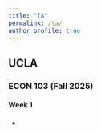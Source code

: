 ```yaml
---
title: "TA"
permalink: /ta/
author_profile: true
---
```


## UCLA
### ECON 103 (Fall 2025)

#### Week 1
*
